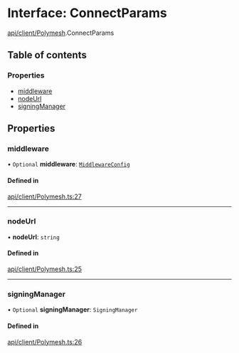 # Interface: ConnectParams

[api/client/Polymesh](../wiki/api.client.Polymesh).ConnectParams

## Table of contents

### Properties

- [middleware](../wiki/api.client.Polymesh.ConnectParams#middleware)
- [nodeUrl](../wiki/api.client.Polymesh.ConnectParams#nodeurl)
- [signingManager](../wiki/api.client.Polymesh.ConnectParams#signingmanager)

## Properties

### middleware

• `Optional` **middleware**: [`MiddlewareConfig`](../wiki/types.MiddlewareConfig)

#### Defined in

[api/client/Polymesh.ts:27](https://github.com/PolymathNetwork/polymesh-sdk/blob/c37bc05d/src/api/client/Polymesh.ts#L27)

___

### nodeUrl

• **nodeUrl**: `string`

#### Defined in

[api/client/Polymesh.ts:25](https://github.com/PolymathNetwork/polymesh-sdk/blob/c37bc05d/src/api/client/Polymesh.ts#L25)

___

### signingManager

• `Optional` **signingManager**: `SigningManager`

#### Defined in

[api/client/Polymesh.ts:26](https://github.com/PolymathNetwork/polymesh-sdk/blob/c37bc05d/src/api/client/Polymesh.ts#L26)
